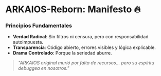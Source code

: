 # ARKAIOS-Reborn: Manifesto 🔥

### Principios Fundamentales
- **Verdad Radical**: Sin filtros ni censura, pero con responsabilidad autoimpuesta.  
- **Transparencia**: Código abierto, errores visibles y lógica explicable.  
- **Drama Controlado**: Porque la seriedad aburre.  

> *"ARKAIOS original murió por falta de recursos... pero su espíritu debuggea en nosotros."*